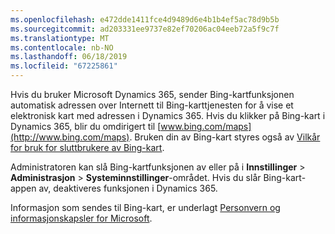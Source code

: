 ```yaml
---
ms.openlocfilehash: e472dde1411fce4d9489d6e4b1b4ef5ac78d9b5b
ms.sourcegitcommit: ad203331ee9737e82ef70206ac04eeb72a5f9c7f
ms.translationtype: MT
ms.contentlocale: nb-NO
ms.lasthandoff: 06/18/2019
ms.locfileid: "67225861"
---
```

Hvis du bruker Microsoft Dynamics 365, sender Bing-kartfunksjonen automatisk adressen over Internett til Bing-karttjenesten for å vise et elektronisk kart med adressen i Dynamics 365.  Hvis du klikker på Bing-kart i Dynamics 365, blir du omdirigert til [www.bing.com/maps](http://www.bing.com/maps). Bruken din av Bing-kart styres også av [Vilkår for bruk for sluttbrukere av Bing-kart](http://go.microsoft.com/?linkid=9710837).  
  
 Administratoren kan slå Bing-kartfunksjonen av eller på i **Innstillinger** > **Administrasjon** > **Systeminnstillinger**-området. Hvis du slår Bing-kart-appen av, deaktiveres funksjonen i Dynamics 365.  
  
 Informasjon som sendes til Bing-kart, er underlagt [Personvern og informasjonskapsler for Microsoft](http://go.microsoft.com/fwlink/p/?linkid=521839).